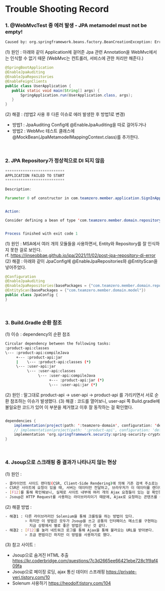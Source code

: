 # Trouble Shooting Record

### 1. @WebMvcTest 중 에러 발생 - JPA metamodel must not be empty!
```bash
Caused by: org.springframework.beans.factory.BeanCreationException: Error creating bean with name 'jpaAuditingHandler': Cannot resolve reference to bean 'jpaMappingContext' while setting constructor argument; nested exception is org.springframework.beans.factory.BeanCreationException: Error creating bean with name 'jpaMappingContext': Invocation of init method failed; nested exception is java.lang.IllegalArgumentException: JPA metamodel must not be empty!
```
 (1) 원인 : 아래와 같이 Application에 걸어준 Jpa 관련 Annotation을 WebMvc에서는 인식할 수 없기 때문 (WebMvc는 컨트롤러, 서비스에 관한 처리만 해준다.)
 ```java
@SpringBootApplication
@EnableJpaAuditing
@EnableJpaRepositories
@EnableFeignClients
public class UserApplication {
    public static void main(String[] args) {
        SpringApplication.run(UserApplication.class, args);
    }
}
 ```
 (2) 해결 : (방법2 사용 후 다른 이슈로 에러 발생한 후 방법1로 변경)
 - 방법1 : JpaAuditing Config에 @EnableJpaAuditing을 따로 걸어두거나
 - 방법2 : WebMvc 테스트 클래스에 @MockBean(JpaMetamodelMappingContext.class)를 추가한다.

<br>

### 2. JPA Repository가 정상적으로 DI 되지 않음
```java
***************************
APPLICATION FAILED TO START
***************************

Description:

Parameter 0 of constructor in com.teamzero.member.application.SignInApplication required a bean of type 'com.teamzero.member.domain.repository.MemberRepository' that could not be found.


Action:

Consider defining a bean of type 'com.teamzero.member.domain.repository.MemberRepository' in your configuration.


Process finished with exit code 1

```
(1) 원인 : MSA에서 여러 개의 모듈들을 사용하면서, Entity와 Repository를 잘 인식하지 못한 걸로 보인다. 
<br>
rf. https://jinseobbae.github.io/jpa/2021/11/02/post-jpa-repository-di-error
(2) 해결 : 아래와 같이 JpaConfig에 @EnableJpaRepositories와 @EntityScan을 넣어주었다.
```java
@Configuration
@EnableJpaAuditing
@EnableJpaRepositories(basePackages = {"com.teamzero.member.domain.repository"})
@EntityScan(basePackages = {"com.teamzero.member.domain.model"})
public class JpaConfig {
}
```

<br>

### 3. Build.Gradle 순환 참조
(1) 이슈 : dependency의 순환 참조
```bash
Circular dependency between the following tasks:
:product-api:classes
\--- :product-api:compileJava
     +--- :product-api:jar
     |    \--- :product-api:classes (*)
     \--- :user-api:jar
          \--- :user-api:classes
               \--- :user-api:compileJava
                    +--- :product-api:jar (*)
                    \--- :user-api:jar (*)
```
(2) 원인 : 말그대로 product-api -> user-api -> product-api 를 가리키면서 서로 순환 참조하는 이슈가 발생했다.
(3) 해결 : 코드를 열어보니, user-api 쪽 Build.gradle에 불일요한 코드가 있어 이 부분을 제거했고 이후 잘 동작하는 걸 확인했다.
```java

dependencies {
    implementation(project(path: ':teamzero-domain', configuration: 'default'))
    // implementation(project(path: ':product-api', configuration: 'default'))     // <<-- 제거
    implementation 'org.springframework.security:spring-security-crypto:5.7.5'
}

```

<br>

### 4. Jsoup으로 스크래핑 중 결과가 나타나지 않는 현상
(1) 원인 :     
```bash
- 클라이언트 사이드 랜더링(CSR, Client-Side Rendering)에 의해 기존 검색 주소로는 Jsoup 크롤링 불가
- CSR은 사이트에 요청이 있을 때, 서버는 데이터만 전달하고, 브라우저가 이 데이터를 렌더링을 통해 화면에 뿌려주는 방식이라고 한다.
- [F12]를 통해 확인해보니, 실제로 사이트 내부에 여러 개의 Ajax 요청들이 있는 걸 확인했다.
- Jsoup은 HTTP Request를 사용하는 라이브러리이기 때문에, Ajax로 요청하는 콘텐츠를 볼 수 없다.
```      
(2) 해결 방법 : 
```bash
- 해결1 : 다른 라이브러리인 Solenium을 통해 크롤링을 하는 방법이 있다. 
         > 하지만 이 방법은 모두가 Jsoup을 쓰고 공통의 인터페이스 메소드를 구현하는 
           지금 상황에서 별로 좋은 방법은 아닌 것 같다.   
- 해결2 : [F12]를 눌러 네트워크 로그를 통해 Ajax을 통해 불러오는 URL을 받아본다. 
         > 조금 편법이긴 하지만 이 방법을 사용하기로 했다.
```
(3) 참고 사이트 :              
- Jsoup으로 숨겨진 HTML 추출 https://kr.coderbridge.com/questions/7c3d2665ee66421ebe728c1f9af409fa      
- Jsoup으로 페이징 로딩, ajax 통신 데이터 스프래핑 https://private-yeri.tistory.com/10       
- Solenum 사용하기 https://heodolf.tistory.com/104